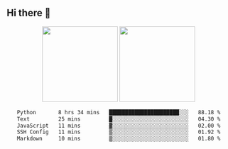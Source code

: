 ## Hi there 👋
<div align="center">
<span>  </span>
<img height="170px" src="https://github-readme-stats.vercel.app/api?username=LZvoid&show_icons=true&count_private==true&v=3" /><span>        </span><img height="170px" src="https://github-readme-stats.vercel.app/api/top-langs/?username=LZvoid&layout=compact&langs_count=8&v=3" />
<span>  </span>
</div>
<div align="center">

<!--START_SECTION:waka-->

```txt
Python       8 hrs 34 mins   ██████████████████████░░░   88.18 %
Text         25 mins         █░░░░░░░░░░░░░░░░░░░░░░░░   04.30 %
JavaScript   11 mins         ▓░░░░░░░░░░░░░░░░░░░░░░░░   02.00 %
SSH Config   11 mins         ▒░░░░░░░░░░░░░░░░░░░░░░░░   01.92 %
Markdown     10 mins         ▒░░░░░░░░░░░░░░░░░░░░░░░░   01.80 %
```

<!--END_SECTION:waka-->
</div>
